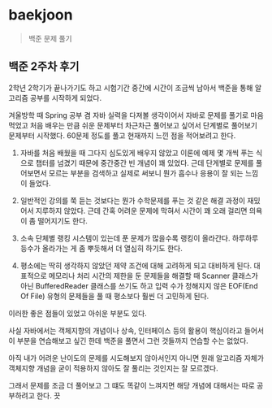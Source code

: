 # baekjoon
> 백준 문제 풀기

## 백준 2주차 후기

2학년 2학기가 끝나가기도 하고 시험기간 중간에 시간이 조금씩 남아서 백준을 통해 알고리즘 공부를 시작하게 되었다.

겨울방학 때 Spring 공부 겸 자바 실력을 다져볼 생각이어서 자바로 문제를 풀기로 마음먹었고 처음 배우는 만큼 쉬운 문제부터 차근차근 풀어보고 싶어서 단계별로 풀어보기 문제부터 시작했다.
60문제 정도를 풀고 현재까지 느낀 점을 적어보려고 한다.

1. 자바를 처음 배웠을 때 그다지 심도있게 배우지 않았고 이론에 예제 몇 개씩 푸는 식으로 챕터를 넘겼기 때문에 중간중간 빈 개념이 꽤 있었다.
근데 단게별로 문제를 풀어보면서 모르는 부분을 검색하고 실제로 써보니 뭔가 흡수나 응용이 잘 되는 느낌이 들었다.

2. 일반적인 강의를 쭉 듣는 것보다는 뭔가 수학문제를 푸는 것 같은 해결 과정이 재밌어서 지루하지 않았다. 
근데 간혹 어려운 문제에 막혀서 시간이 꽤 오래 걸리면 의욕이 좀 떨어지기도 한다.

3. 소속 단체별 랭킹 시스템이 있는데 푼 문제가 많을수록 랭킹이 올라간다. 하루하루 등수가 올라가는 게 좀 뿌듯해서 더 열심히 하기도 한다.

4. 평소에는 딱히 생각하지 않았던 제약 조건에 대해 고려하게 되고 대비하게 된다. 
대표적으로 메모리나 처리 시간의 제한을 둔 문제들을 해결할 때 Scanner 클래스가 아닌 BufferedReader 클래스를 쓰기도 하고 입력 수가 정해지지 않은 EOF(End Of File) 유형의 문제들을 풀 때 평소보다 훨씬 더 고민하게 된다.

이러한 좋은 점들이 있었고 아쉬운 부분도 있다.

사실 자바에서는 객체지향의 개념이나 상속, 인터페이스 등의 활용이 핵심이라고 들어서 이 부분을 연습해보고 싶긴 한데 백준을 풀면서 그런 것들까지 연습할 수는 없었다.

아직 내가 어려운 난이도의 문제를 시도해보지 않아서인지 아니면 원래 알고리즘 자체가 객체지향 개념을 굳이 적용하지 않아도 잘 풀리는 것인지는 잘 모르겠다.

그래서 문제를 조금 더 풀어보고 그 떄도 똑같이 느껴지면 해당 개념에 대해서는 따로 공부하려고 한다. 끗
